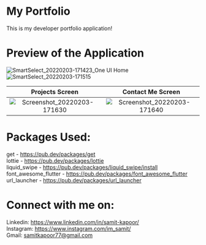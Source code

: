 # My Portfolio

This is my developer portfolio application!

# Preview of the Application

![SmartSelect_20220203-171423_One UI Home](https://user-images.githubusercontent.com/77121931/152337507-48685b85-06c1-4cd2-a96a-f875b42d17ce.gif)![SmartSelect_20220203-171515](https://user-images.githubusercontent.com/77121931/152337572-89e2b3bb-b57e-4d85-a350-504fd289ea5e.gif)

 Projects Screen           | Contact Me Screen
:-------------------------:|:-------------------------:|
![Screenshot_20220203-171630](https://user-images.githubusercontent.com/77121931/152337626-c5d97145-ff92-4fd3-bcda-010d4ebe1f35.jpg)|![Screenshot_20220203-171640](https://user-images.githubusercontent.com/77121931/152337652-1e109767-df7b-496e-af73-27611d9513fc.jpg)


# Packages Used: 
get - https://pub.dev/packages/get <br />
lottie - https://pub.dev/packages/lottie <br />
liquid_swipe - https://pub.dev/packages/liquid_swipe/install <br/>
font_awesome_flutter - https://pub.dev/packages/font_awesome_flutter <br/>
url_launcher - https://pub.dev/packages/url_launcher <br/>

# Connect with me on:
Linkedin: https://www.linkedin.com/in/samit-kapoor/ <br />
Instagram: https://www.instagram.com/im_samit/ <br />
Gmail: samitkapoor77@gmail.com
